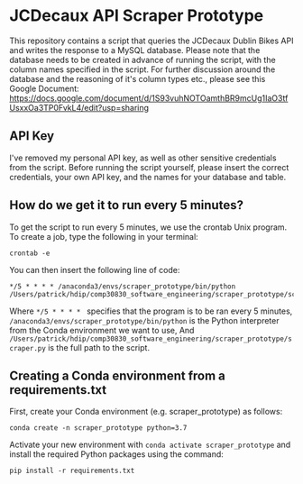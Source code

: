 # JCDecaux API Scraper Prototype

This repository contains a script that queries the JCDecaux Dublin Bikes API and writes the response to a MySQL database. 
Please note that the database needs to be created in advance of running the script, with the column names specified in the
script. For further discussion around the database and the reasoning of it's column types etc., please see this
Google Document:
https://docs.google.com/document/d/1S93vuhNOTOamthBR9mcUg1IaO3tfUsxxOa3TP0FvkL4/edit?usp=sharing

## API Key
I've removed my personal API key, as well as other sensitive credentials from the script. Before running the script yourself,
please insert the correct credentials, your own API key, and the names for your database and table.

## How do we get it to run every 5 minutes?
To get the script to run every 5 minutes, we use the crontab Unix program. To create a job, type the following in your terminal:
```
crontab -e 
```
You can then insert the following line of code:
```
*/5 * * * * /anaconda3/envs/scraper_prototype/bin/python /Users/patrick/hdip/comp30830_software_engineering/scraper_prototype/scraper.py
```

Where `*/5 * * * * ` specifies that the program is to be ran every 5 minutes,
`/anaconda3/envs/scraper_prototype/bin/python` is the Python interpreter from the Conda environment we want to use,
And `/Users/patrick/hdip/comp30830_software_engineering/scraper_prototype/scraper.py` is the full path to the script.

## Creating a Conda environment from a requirements.txt
First, create your Conda environment (e.g. scraper_prototype) as follows:

```
conda create -n scraper_prototype python=3.7
```

Activate your new environment with `conda activate scraper_prototype` and install the required Python packages using the command:
```
pip install -r requirements.txt
```